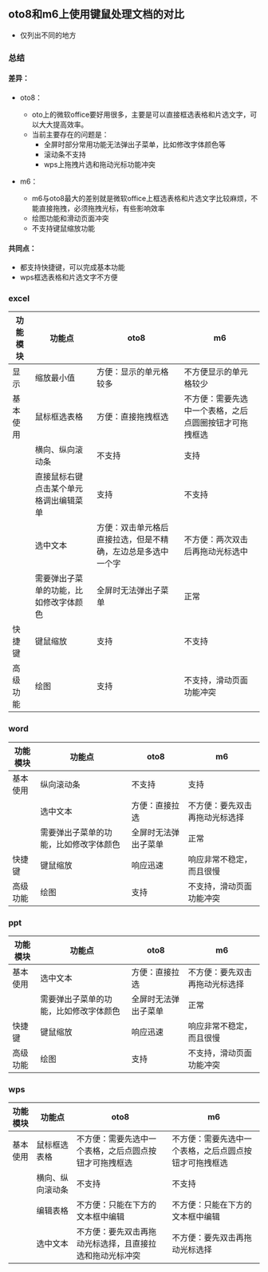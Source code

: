 ## oto8和m6上使用键鼠处理文档的对比
- 仅列出不同的地方

### 总结
#### 差异：
- oto8：
   - oto上的微软office要好用很多，主要是可以直接框选表格和片选文字，可以大大提高效率。
   - 当前主要存在的问题是：
      - 全屏时部分常用功能无法弹出子菜单，比如修改字体颜色等
      - 滚动条不支持
      - wps上拖拽片选和拖动光标功能冲突
      
- m6：
   - m6与oto8最大的差别就是微软office上框选表格和片选文字比较麻烦，不能直接拖拽，必须拖拽光标，有些影响效率
   - 绘图功能和滑动页面冲突
   - 不支持键鼠缩放功能

#### 共同点：
- 都支持快捷键，可以完成基本功能
- wps框选表格和片选文字不方便

### excel
|功能模块|功能点|oto8|m6|
|-----|-----|-----|-----|
|显示|缩放最小值|方便：显示的单元格较多|不方便显示的单元格较少|
|基本使用|鼠标框选表格|方便：直接拖拽框选|不方便：需要先选中一个表格，之后点圆圈按钮才可拖拽框选|
||横向、纵向滚动条|不支持|支持|
||直接鼠标右键点击某个单元格调出编辑菜单|支持|不支持|
||选中文本|方便：双击单元格后直接拉选，但是不精确，左边总是多选中一个字|不方便：两次双击后再拖动光标选中|
||需要弹出子菜单的功能，比如修改字体颜色|全屏时无法弹出子菜单|正常|
|快捷键|键鼠缩放|支持|不支持|
|高级功能|绘图|支持|不支持，滑动页面功能冲突|

### word
|功能模块|功能点|oto8|m6|
|-----|-----|-----|-----|
|基本使用|纵向滚动条|不支持|支持|
||选中文本|方便：直接拉选|不方便：要先双击再拖动光标选择|
||需要弹出子菜单的功能，比如修改字体颜色|全屏时无法弹出子菜单|正常|
|快捷键|键鼠缩放|响应迅速|响应非常不稳定，而且很慢|
|高级功能|绘图|支持|不支持，滑动页面功能冲突|

### ppt
|功能模块|功能点|oto8|m6|
|-----|-----|-----|-----|
|基本使用|选中文本|方便：直接拉选|不方便：要先双击再拖动光标选择|
||需要弹出子菜单的功能，比如修改字体颜色|全屏时无法弹出子菜单|正常|
|快捷键|键鼠缩放|响应迅速|响应非常不稳定，而且很慢|
|高级功能|绘图|支持|不支持，滑动页面功能冲突|

### wps
|功能模块|功能点|oto8|m6|
|-----|-----|-----|-----|
|基本使用|鼠标框选表格|不方便：需要先选中一个表格，之后点圆点按钮才可拖拽框选|不方便：需要先选中一个表格，之后点圆点按钮才可拖拽框选|
||横向、纵向滚动条|不支持|不支持|
||编辑表格|不方便：只能在下方的文本框中编辑|不方便：只能在下方的文本框中编辑|
||选中文本|不方便：要先双击再拖动光标选择，且直接拉选和拖动光标冲突|不方便：要先双击再拖动光标选择|
